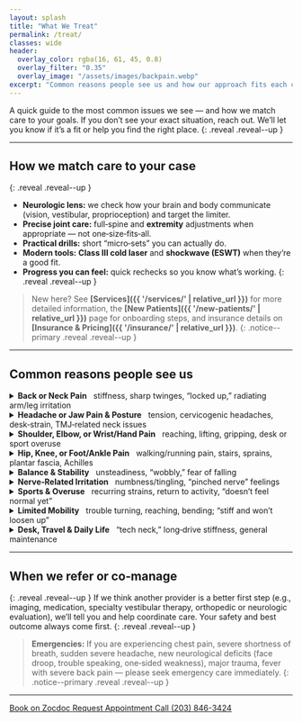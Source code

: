 ```yaml
---
layout: splash
title: "What We Treat"
permalink: /treat/
classes: wide
header:
  overlay_color: rgba(16, 61, 45, 0.8)
  overlay_filter: "0.35"
  overlay_image: "/assets/images/backpain.webp"
excerpt: "Common reasons people see us and how our approach fits each case."
---
```


A quick guide to the most common issues we see — and how we match care to your goals. If you don’t see your exact situation, reach out. We’ll let you know if it’s a fit or help you find the right place.
{: .reveal .reveal--up }

---

## How we match care to your case
{: .reveal .reveal--up }
- **Neurologic lens:** we check how your brain and body communicate (vision, vestibular, proprioception) and target the limiter.
- **Precise joint care:** full‑spine and **extremity** adjustments when appropriate — not one‑size‑fits‑all.
- **Practical drills:** short “micro‑sets” you can actually do.
- **Modern tools:** **Class III cold laser** and **shockwave (ESWT)** when they’re a good fit.
- **Progress you can feel:** quick rechecks so you know what’s working.
{: .reveal .reveal--up }

> New here? See **[Services]({{ '/services/' | relative_url }})** for more detailed information, the **[New Patients]({{ '/new-patients/' | relative_url }})** page for onboarding steps, and insurance details on **[Insurance & Pricing]({{ '/insurance/' | relative_url }})**.
{: .notice--primary .reveal .reveal--up }

---

## Common reasons people see us

<div class="faq">
  <details class="reveal reveal--up">
    <summary><strong>Back or Neck Pain</strong> &nbsp; stiffness, sharp twinges, “locked up,” radiating arm/leg irritation</summary>
    <div class="faq__content">
      Examples: mechanical low back pain, neck pain/tension, mid‑back/rib irritation, sciatica‑like leg pain, post‑whiplash soreness (after medical clearance).
      <br><br>
      <em>What often helps:</em>
      <ul>
        <li><a href="{{ '/services/full-spine-extremities/' | relative_url }}">Full‑Spine & Extremities</a> — specific joint work to restore motion and comfort</li>
        <li><a href="{{ '/services/neurologic-approach/' | relative_url }}">Neurologic Approach</a> — timing/coordination and input → output</li>
        <li><a href="{{ '/services/laser-therapy/' | relative_url }}">Cold Laser (Class III)</a> — calm irritation and support recovery</li>
      </ul>
    </div>
  </details>

  <details class="reveal reveal--up">
    <summary><strong>Headache or Jaw Pain & Posture</strong> &nbsp; tension, cervicogenic headaches, desk‑strain, TMJ‑related neck issues</summary>
    <div class="faq__content">
      Examples: tension‑type headaches, neck‑related headaches, jaw discomfort tied to neck position, upper‑back/shoulder tightness from screen time.
      <br><br>
      <em>What often helps:</em>
      <ul>
        <li><a href="{{ '/services/neurologic-approach/' | relative_url }}">Neurologic Approach</a> — visual/vestibular input, neck control</li>
        <li><a href="{{ '/services/full-spine-extremities/' | relative_url }}">Full‑Spine & Extremities</a> — gentle, precise adjustments</li>
        <li>Simple posture drills & micro‑break strategies</li>
      </ul>
    </div>
  </details>

  <details class="reveal reveal--up">
    <summary><strong>Shoulder, Elbow, or Wrist/Hand Pain</strong> &nbsp; reaching, lifting, gripping, desk or sport overuse</summary>
    <div class="faq__content">
      Examples: rotator‑cuff irritation/impingement, biceps/pectoralis tightness, tennis or golfer’s elbow, forearm tendon overload, desk‑related wrist/thumb pain.
      <br><br>
      <em>What often helps:</em>
      <ul>
        <li><a href="{{ '/services/full-spine-extremities/' | relative_url }}">Extremity Adjusting</a> — shoulder, elbow, wrist, hand</li>
        <li><a href="{{ '/services/laser-therapy/' | relative_url }}">Cold Laser (Class III)</a> — tissue calm + circulation</li>
        <li><a href="{{ '/services/shockwave-therapy-eswt/' | relative_url }}">Shockwave (ESWT)</a> — stubborn tendon spots</li>
      </ul>
    </div>
  </details>

  <details class="reveal reveal--up">
    <summary><strong>Hip, Knee, or Foot/Ankle Pain</strong> &nbsp; walking/running pain, stairs, sprains, plantar fascia, Achilles</summary>
    <div class="faq__content">
      Examples: hip stiffness, IT‑band/patellofemoral pain, knee osteoarthritis management, ankle sprain recovery, limited big‑toe motion, plantar fasciitis, Achilles tendinopathy.
      <br><br>
      <em>What often helps:</em>
      <ul>
        <li><a href="{{ '/services/full-spine-extremities/' | relative_url }}">Extremity Adjusting</a> — hip, knee, ankle, foot</li>
        <li><a href="{{ '/services/shockwave-therapy-eswt/' | relative_url }}">Shockwave (ESWT)</a> — plantar fascia, Achilles, chronic tendons</li>
        <li><a href="{{ '/services/laser-therapy/' | relative_url }}">Cold Laser (Class III)</a> — support tissue recovery</li>
      </ul>
    </div>
  </details>

  <details class="reveal reveal--up">
    <summary><strong>Balance & Stability</strong> &nbsp; unsteadiness, “wobbly,” fear of falling</summary>
    <div class="faq__content">
      Examples: trouble on uneven ground or stairs, history of falls, post‑injury “doesn’t feel steady yet.”
      <br><br>
      <em>What often helps:</em>
      <ul>
        <li><a href="{{ '/services/balance-stability/' | relative_url }}">Balance & Stability</a> — visual/vestibular/proprioceptive drills</li>
        <li><a href="{{ '/services/neurologic-approach/' | relative_url }}">Neurologic Approach</a> — map input → output; risk‑of‑fall score with balance tracker</li>
      </ul>
    </div>
  </details>

  <details class="reveal reveal--up">
    <summary><strong>Nerve‑Related Irritation</strong> &nbsp; numbness/tingling, “pinched nerve” feelings</summary>
    <div class="faq__content">
      Examples: radiating arm pain from the neck, piriformis‑style sciatic irritation, hand numbness from overuse or position.
      <br><br>
      <em>What often helps:</em>
      <ul>
        <li><a href="{{ '/services/neurologic-approach/' | relative_url }}">Neurologic Approach</a> — clarify input, improve control</li>
        <li><a href="{{ '/services/full-spine-extremities/' | relative_url }}">Full‑Spine & Extremities</a> — restore local joint motion</li>
        <li><a href="{{ '/services/laser-therapy/' | relative_url }}">Cold Laser (Class III)</a> — support calming irritated tissue</li>
      </ul>
      <p><strong>Urgent referral:</strong> new or progressive weakness, loss of bowel/bladder control, saddle anesthesia, unexplained severe pain — please seek emergency care.</p>
    </div>
  </details>

  <details class="reveal reveal--up">
    <summary><strong>Sports & Overuse</strong> &nbsp; recurring strains, return to activity, “doesn’t feel normal yet”</summary>
    <div class="faq__content">
      Examples: hamstring/calf strains, shoulder tendons, runners with hip/knee/ankle chain issues, cyclists with neck/low‑back tightness.
      <br><br>
      <em>What often helps:</em>
      <ul>
        <li><a href="{{ '/services/neurologic-approach/' | relative_url }}">Neurologic Approach</a> — timing/coordination</li>
        <li><a href="{{ '/services/full-spine-extremities/' | relative_url }}">Full‑Spine & Extremities</a> — restore motion where it matters</li>
        <li><a href="{{ '/services/shockwave-therapy-eswt/' | relative_url }}">Shockwave (ESWT)</a> or <a href="{{ '/services/laser-therapy/' | relative_url }}">Cold Laser</a> when appropriate</li>
      </ul>
    </div>
  </details>

  <details class="reveal reveal--up">
    <summary><strong>Limited Mobility</strong> &nbsp; trouble turning, reaching, bending; “stiff and won’t loosen up”</summary>
    <div class="faq__content">
      Examples: shoulder that won’t reach overhead, back/hip that’s stiff getting out of a chair, ankle that never “came back” after a sprain, post‑injury stiffness once medically cleared.
      <br><br>
      <em>What often helps:</em>
      <ul>
        <li><a href="{{ '/services/full-spine-extremities/' | relative_url }}">Full‑Spine & Extremities</a> — precise joint work to restore motion</li>
        <li><a href="{{ '/services/neurologic-approach/' | relative_url }}">Neurologic Approach</a> — improve timing/coordination so motion “sticks”</li>
        <li>Targeted mobility drills & light isometrics you can do at home</li>
        <li><a href="{{ '/services/laser-therapy/' | relative_url }}">Cold Laser (Class III)</a> — support tissue recovery when irritable</li>
      </ul>
    </div>
  </details>

  <details class="reveal reveal--up">
    <summary><strong>Desk, Travel & Daily Life</strong> &nbsp; “tech neck,” long‑drive stiffness, general maintenance</summary>
    <div class="faq__content">
      Examples: neck/upper‑back tightness from screens, hip flexor stiffness from sitting, low‑back fatigue with chores or yard work.
      <br><br>
      <em>What often helps:</em>
      <ul>
        <li>Short posture breaks, breathing drills, and easy mobility sets</li>
        <li><a href="{{ '/services/full-spine-extremities/' | relative_url }}">Full‑Spine & Extremities</a> — when joints feel “stuck”</li>
      </ul>
    </div>
  </details>
</div>

---

## When we refer or co‑manage
{: .reveal .reveal--up }
If we think another provider is a better first step (e.g., imaging, medication, specialty vestibular therapy, orthopedic or neurologic evaluation), we’ll tell you and help coordinate care. Your safety and best outcome always come first.
{: .reveal .reveal--up }

> **Emergencies:** If you are experiencing chest pain, severe shortness of breath, sudden severe headache, new neurological deficits (face droop, trouble speaking, one‑sided weakness), major trauma, fever with severe back pain — please seek emergency care immediately.
{: .notice--primary .reveal .reveal--up }

---

<div class="contact-actions reveal reveal--up">
  <a href="https://www.zocdoc.com/practice/cranbury-chiropractic-center-43835" class="btn">
    <span class="btn-label">Book on Zocdoc</span>
  </a>
  <a href="{{ '/contact/' | relative_url }}" class="btn">
    <span class="btn-label">Request Appointment</span>
  </a>
  <a href="tel:+12038463424" class="btn">
    <span class="btn-label">Call (203) 846-3424</span>
  </a>
</div>